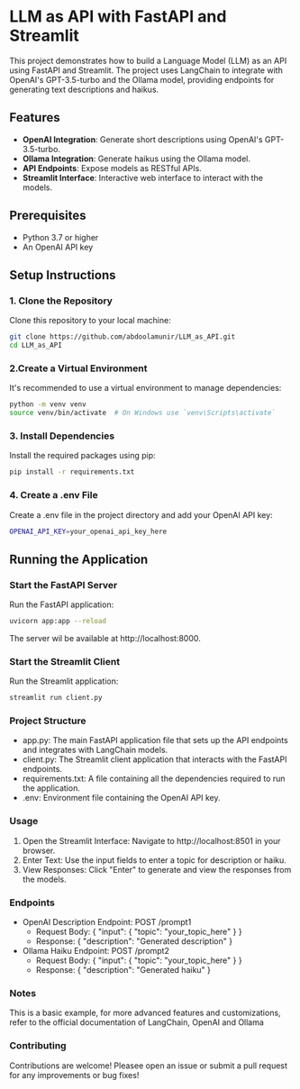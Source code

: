 # LLM as API with FastAPI and Streamlit

This project demonstrates how to build a Language Model (LLM) as an API using FastAPI and Streamlit. The project uses LangChain to integrate with OpenAI's GPT-3.5-turbo and the Ollama model, providing endpoints for generating text descriptions and haikus.

## Features

- **OpenAI Integration**: Generate short descriptions using OpenAI's GPT-3.5-turbo.
- **Ollama Integration**: Generate haikus using the Ollama model.
- **API Endpoints**: Expose models as RESTful APIs.
- **Streamlit Interface**: Interactive web interface to interact with the models.

## Prerequisites

- Python 3.7 or higher
- An OpenAI API key

## Setup Instructions

### 1. Clone the Repository

Clone this repository to your local machine:
```bash
git clone https://github.com/abdoolamunir/LLM_as_API.git
cd LLM_as_API
```

### 2.Create a Virtual Environment
It's recommended to use a virtual environment to manage dependencies:
```bash
python -m venv venv
source venv/bin/activate  # On Windows use `venv\Scripts\activate`
```

### 3. Install Dependencies
Install the required packages using pip:
```bash
pip install -r requirements.txt
```
### 4. Create a .env File
Create a .env file in the project directory and add your OpenAI API key:
```bash
OPENAI_API_KEY=your_openai_api_key_here
```

## Running the Application
### Start the FastAPI Server
Run the FastAPI application:
```bash
uvicorn app:app --reload
```
The server wil be available at http://localhost:8000.

### Start the Streamlit Client
Run the Streamlit application:
```bash
streamlit run client.py
```

### Project Structure
- app.py: The main FastAPI application file that sets up the API endpoints and integrates with LangChain models.
- client.py: The Streamlit client application that interacts with the FastAPI endpoints.
- requirements.txt: A file containing all the dependencies required to run the application.
- .env: Environment file containing the OpenAI API key.

### Usage
1. Open the Streamlit Interface: Navigate to http://localhost:8501 in your browser.
2. Enter Text: Use the input fields to enter a topic for description or haiku.
3.  View Responses: Click "Enter" to generate and view the responses from the models.

### Endpoints
- OpenAI Description Endpoint: POST /prompt1
    - Request Body: { "input": { "topic": "your_topic_here" } }
    - Response: { "description": "Generated description" }
- Ollama Haiku Endpoint: POST /prompt2
    - Request Body: { "input": { "topic": "your_topic_here" } }
    - Response: { "description": "Generated haiku" }

### Notes
This is a basic example, for more advanced features and customizations, refer to the official documentation of LangChain, OpenAI and Ollama

### Contributing 
Contributions are welcome! Pleasee open an issue or submit a pull request for any improvements or bug fixes!
